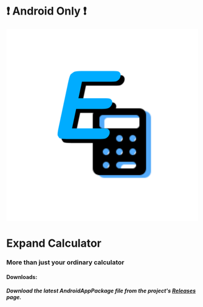 # ❗ Android Only ❗
![](https://github.com/j-m-a-g/Expand_Calculator/blob/master/MultiPurposeCalculatorApp.Android/Resources/drawable/Expand_Calculator_Icon.png?raw=true)
# Expand Calculator
### More than just your ordinary calculator
#### Downloads:
##### Download the latest AndroidAppPackage file from the project's [Releases](https://github.com/j-m-a-g/ExpandCalculator/releases) page.
